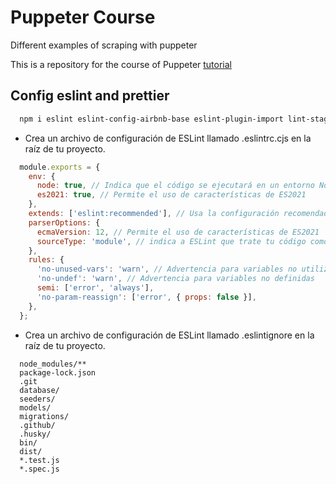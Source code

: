 # Puppeter Course

Different examples of scraping with puppeter

This is a repository for the course of Puppeter
[tutorial](https://www.youtube.com/watch?v=gBnrdedhuU4&ab_channel=FaztCode)

## Config eslint and prettier

```bash
  npm i eslint eslint-config-airbnb-base eslint-plugin-import lint-staged prettier --save-dev
```

- Crea un archivo de configuración de ESLint llamado .eslintrc.cjs en la raíz de tu proyecto.

```js
  module.exports = {
    env: {
      node: true, // Indica que el código se ejecutará en un entorno Node.js
      es2021: true, // Permite el uso de características de ES2021
    },
    extends: ['eslint:recommended'], // Usa la configuración recomendada de ESLint
    parserOptions: {
      ecmaVersion: 12, // Permite el uso de características de ES2021
      sourceType: 'module', // indica a ESLint que trate tu código como un módulo ES
    },
    rules: {
      'no-unused-vars': 'warn', // Advertencia para variables no utilizadas
      'no-undef': 'warn', // Advertencia para variables no definidas
      semi: ['error', 'always'],
      'no-param-reassign': ['error', { props: false }],
    },
  };
```

- Crea un archivo de configuración de ESLint llamado .eslintignore en la raíz de tu proyecto.

```.eslintignore
  node_modules/**
  package-lock.json
  .git
  database/
  seeders/
  models/
  migrations/
  .github/
  .husky/
  bin/
  dist/
  *.test.js
  *.spec.js
```
